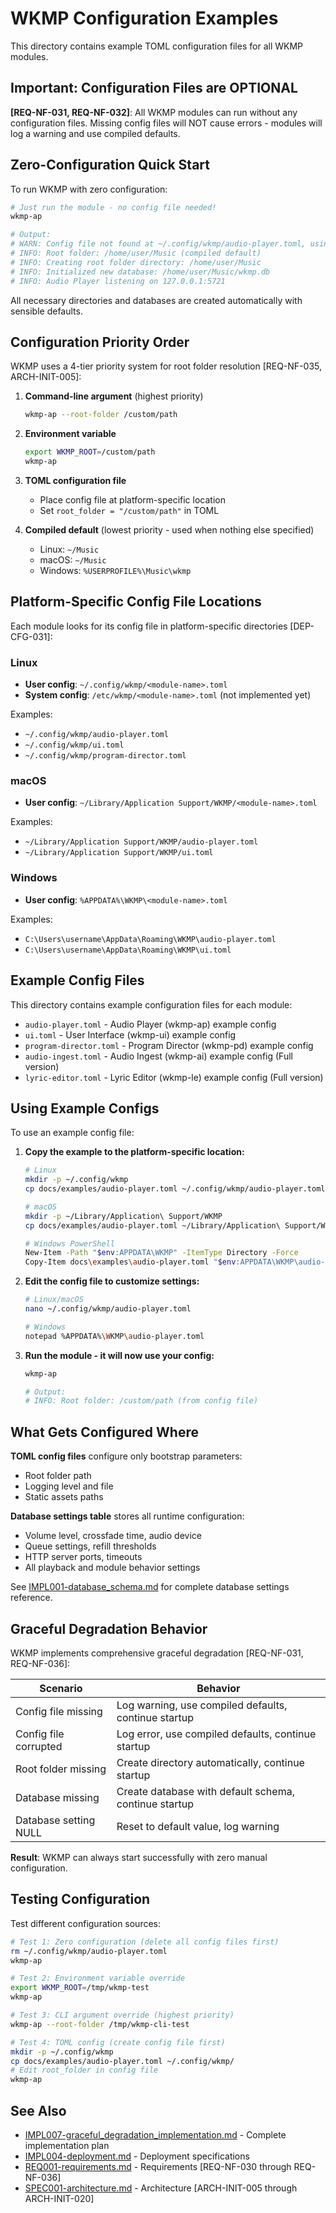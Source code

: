 # WKMP Configuration Examples

This directory contains example TOML configuration files for all WKMP modules.

## Important: Configuration Files are OPTIONAL

**[REQ-NF-031, REQ-NF-032]**: All WKMP modules can run without any configuration files. Missing config files will NOT cause errors - modules will log a warning and use compiled defaults.

## Zero-Configuration Quick Start

To run WKMP with zero configuration:

```bash
# Just run the module - no config file needed!
wkmp-ap

# Output:
# WARN: Config file not found at ~/.config/wkmp/audio-player.toml, using default configuration
# INFO: Root folder: /home/user/Music (compiled default)
# INFO: Creating root folder directory: /home/user/Music
# INFO: Initialized new database: /home/user/Music/wkmp.db
# INFO: Audio Player listening on 127.0.0.1:5721
```

All necessary directories and databases are created automatically with sensible defaults.

## Configuration Priority Order

WKMP uses a 4-tier priority system for root folder resolution [REQ-NF-035, ARCH-INIT-005]:

1. **Command-line argument** (highest priority)
   ```bash
   wkmp-ap --root-folder /custom/path
   ```

2. **Environment variable**
   ```bash
   export WKMP_ROOT=/custom/path
   wkmp-ap
   ```

3. **TOML configuration file**
   - Place config file at platform-specific location
   - Set `root_folder = "/custom/path"` in TOML

4. **Compiled default** (lowest priority - used when nothing else specified)
   - Linux: `~/Music`
   - macOS: `~/Music`
   - Windows: `%USERPROFILE%\Music\wkmp`

## Platform-Specific Config File Locations

Each module looks for its config file in platform-specific directories [DEP-CFG-031]:

### Linux
- **User config**: `~/.config/wkmp/<module-name>.toml`
- **System config**: `/etc/wkmp/<module-name>.toml` (not implemented yet)

Examples:
- `~/.config/wkmp/audio-player.toml`
- `~/.config/wkmp/ui.toml`
- `~/.config/wkmp/program-director.toml`

### macOS
- **User config**: `~/Library/Application Support/WKMP/<module-name>.toml`

Examples:
- `~/Library/Application Support/WKMP/audio-player.toml`
- `~/Library/Application Support/WKMP/ui.toml`

### Windows
- **User config**: `%APPDATA%\WKMP\<module-name>.toml`

Examples:
- `C:\Users\username\AppData\Roaming\WKMP\audio-player.toml`
- `C:\Users\username\AppData\Roaming\WKMP\ui.toml`

## Example Config Files

This directory contains example configuration files for each module:

- `audio-player.toml` - Audio Player (wkmp-ap) example config
- `ui.toml` - User Interface (wkmp-ui) example config
- `program-director.toml` - Program Director (wkmp-pd) example config
- `audio-ingest.toml` - Audio Ingest (wkmp-ai) example config (Full version)
- `lyric-editor.toml` - Lyric Editor (wkmp-le) example config (Full version)

## Using Example Configs

To use an example config file:

1. **Copy the example to the platform-specific location:**

   ```bash
   # Linux
   mkdir -p ~/.config/wkmp
   cp docs/examples/audio-player.toml ~/.config/wkmp/audio-player.toml

   # macOS
   mkdir -p ~/Library/Application\ Support/WKMP
   cp docs/examples/audio-player.toml ~/Library/Application\ Support/WKMP/audio-player.toml

   # Windows PowerShell
   New-Item -Path "$env:APPDATA\WKMP" -ItemType Directory -Force
   Copy-Item docs\examples\audio-player.toml "$env:APPDATA\WKMP\audio-player.toml"
   ```

2. **Edit the config file to customize settings:**

   ```bash
   # Linux/macOS
   nano ~/.config/wkmp/audio-player.toml

   # Windows
   notepad %APPDATA%\WKMP\audio-player.toml
   ```

3. **Run the module - it will now use your config:**

   ```bash
   wkmp-ap

   # Output:
   # INFO: Root folder: /custom/path (from config file)
   ```

## What Gets Configured Where

**TOML config files** configure only bootstrap parameters:
- Root folder path
- Logging level and file
- Static assets paths

**Database settings table** stores all runtime configuration:
- Volume level, crossfade time, audio device
- Queue settings, refill thresholds
- HTTP server ports, timeouts
- All playback and module behavior settings

See [IMPL001-database_schema.md](../IMPL001-database_schema.md) for complete database settings reference.

## Graceful Degradation Behavior

WKMP implements comprehensive graceful degradation [REQ-NF-031, REQ-NF-036]:

| Scenario | Behavior |
|----------|----------|
| Config file missing | Log warning, use compiled defaults, continue startup |
| Config file corrupted | Log error, use compiled defaults, continue startup |
| Root folder missing | Create directory automatically, continue startup |
| Database missing | Create database with default schema, continue startup |
| Database setting NULL | Reset to default value, log warning |

**Result**: WKMP can always start successfully with zero manual configuration.

## Testing Configuration

Test different configuration sources:

```bash
# Test 1: Zero configuration (delete all config files first)
rm ~/.config/wkmp/audio-player.toml
wkmp-ap

# Test 2: Environment variable override
export WKMP_ROOT=/tmp/wkmp-test
wkmp-ap

# Test 3: CLI argument override (highest priority)
wkmp-ap --root-folder /tmp/wkmp-cli-test

# Test 4: TOML config (create config file first)
mkdir -p ~/.config/wkmp
cp docs/examples/audio-player.toml ~/.config/wkmp/
# Edit root_folder in config file
wkmp-ap
```

## See Also

- [IMPL007-graceful_degradation_implementation.md](../IMPL007-graceful_degradation_implementation.md) - Complete implementation plan
- [IMPL004-deployment.md](../IMPL004-deployment.md) - Deployment specifications
- [REQ001-requirements.md](../REQ001-requirements.md) - Requirements [REQ-NF-030 through REQ-NF-036]
- [SPEC001-architecture.md](../SPEC001-architecture.md) - Architecture [ARCH-INIT-005 through ARCH-INIT-020]
